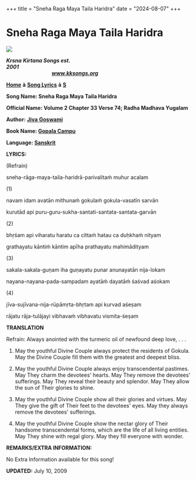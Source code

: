 +++
title = "Sneha Raga Maya Taila Haridra"
date = "2024-08-07"
+++

# Sneha Raga Maya Taila Haridra
**[![](http://kksongs.org/image_files/image002.jpg)](http://kksongs.org/)**

**_Krsna_** **_Kirtana Songs est. 2001_**                                                                                                                                                      **_www.kksongs.org_**

**[Home](http://kksongs.org/)** **à** **[Song Lyrics](http://kksongs.org/lyrics.html)** **à** **[S](http://kksongs.org/songs/song_s.html)**

**Song Name: Sneha Raga Maya Taila Haridra**

**Official Name: Volume 2 Chapter 33 Verse 74; Radha Madhava Yugalam**

**Author:** [**Jiva** **Goswami**](http://kksongs.org/authors/list/jivagoswami.html)

**Book Name: [Gopala Campu](http://kksongs.org/authors/gopalacampu.html)**

**Language: [Sanskrit](http://kksongs.org/language/list/sanskrit.html)**

**LYRICS:**

(Refrain)

sneha-rāga-maya-taila-haridrā-parivalitaḿ muhur acalam

(1)

navam idam avatān mithunaḿ gokulaḿ gokula-vasatīn sarvān

kurutād api puru-guru-sukha-santati-santata-santata-garvān

(2)

bhṛśam api viharatu haratu ca cittaḿ hatau ca duḥkhaḿ nityam

grathayatu kāntiḿ kāntim apīha prathayatu mahimādityam

(3)

sakala-sakala-guṇam iha guṇayatu punar anunayatān nija-lokam

nayana-nayana-pada-sampadam ayatāḿ dayatāḿ śaśvad aśokam

(4)

jīva-sujīvana-nija-rūpāmṛta-bhṛtam api kurvad aśeṣam

rājatu rāja-tulājayi vibhavaḿ vibhavatu vismita-śeṣam

**TRANSLATION**

Refrain: Always anointed with the turmeric oil of newfound deep love, . . .

1) May the youthful Divine Couple always protect the residents of Gokula. May the Divine Couple fill them with the greatest and deepest bliss.

2) May the youthful Divine Couple always enjoy transcendental pastimes. May They charm the devotees' hearts. May They remove the devotees' sufferings. May They reveal their beauty and splendor. May They allow the sun of Their glories to shine.

3) May the youthful Divine Couple show all their glories and virtues. May They give the gift of Their feet to the devotees' eyes. May they always remove the devotees' sufferings.

4) May the youthful Divine Couple show the nectar glory of Their handsome transcendental forms, which are the life of all living entities. May They shine with regal glory. May they fill everyone with wonder.

**REMARKS/EXTRA INFORMATION:**

No Extra Information available for this song!

**UPDATED:** July 10, 2009